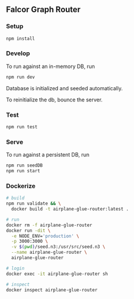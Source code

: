 ## Falcor Graph Router


### Setup
```bash
npm install
```

### Develop
To run against an in-memory DB, run
```bash
npm run dev
```

Database is initialized and seeded automatically.

To reinitialize the db, bounce the server.

### Test
```bash
npm run test
```

### Serve
To run against a persistent DB, run
```bash
npm run seedDB
npm run start
```

### Dockerize
```bash
# build
npm run validate && \
  docker build -t airplane-glue-router:latest .

# run
docker rm -f airplane-glue-router
docker run -dit \
  -e NODE_ENV='production' \
  -p 3000:3000 \
  -v $(pwd)/seed.n3:/usr/src/seed.n3 \
  --name airplane-glue-router \
  airplane-glue-router

# login
docker exec -it airplane-glue-router sh

# inspect
docker inspect airplane-glue-router
```
